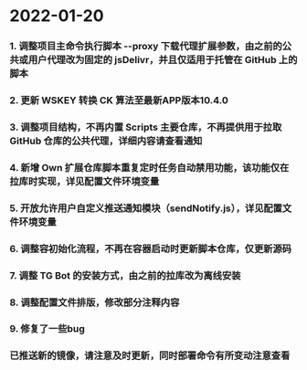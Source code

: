 # 2022-01-20

### 1. 调整项目主命令执行脚本 --proxy 下载代理扩展参数，由之前的公共或用户代理改为固定的 jsDelivr，并且仅适用于托管在 GitHub 上的脚本
### 2. 更新 WSKEY 转换 CK 算法至最新APP版本10.4.0
### 3. 调整项目结构，不再内置 Scripts 主要仓库，不再提供用于拉取 GitHub 仓库的公共代理，详细内容请查看通知
### 4. 新增 Own 扩展仓库脚本重复定时任务自动禁用功能，该功能仅在拉库时实现，详见配置文件环境变量
### 5. 开放允许用户自定义推送通知模块（sendNotify.js），详见配置文件环境变量
### 6. 调整容初始化流程，不再在容器启动时更新脚本仓库，仅更新源码
### 7. 调整 TG Bot 的安装方式，由之前的拉库改为离线安装
### 8. 调整配置文件排版，修改部分注释内容
### 9. 修复了一些bug

###
### 已推送新的镜像，请注意及时更新，同时部署命令有所变动注意查看